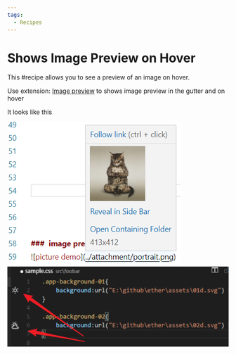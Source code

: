 ```yaml
---
tags:
  - Recipes
---
```


# Shows Image Preview on Hover

This #recipe allows you to see a preview of an image on hover.

Use extension: [Image preview](https://marketplace.visualstudio.com/items?itemName=kisstkondoros.vscode-gutter-preview) to shows image preview in the gutter and on hover

It looks like this

![picture 1](../assets/images/preview-image-on-hover.png)
![picture 2](../assets/images/preview-image-in-glutter.png)
